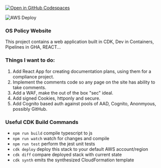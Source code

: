 [![Open in GitHub Codespaces](https://github.com/codespaces/badge.svg)](https://github.com/codespaces/new?hide_repo_select=true&ref=main&repo=568248659)

![AWS Deploy](https://github.com/ppottorff/ospolicy.com/actions/workflows/deploycdk.yml/badge.svg)


### OS Policy Website

This project contains a web application built in CDK, Dev in Containers, Pipelines in GHA, REACT...  

### Things I want to do:
1. Add React App for creating documentation plans, using them for a compliance project.
1. Implement the comments code so any page on the site has ability to take comments.
1. Add a WAF, make the out of the box "sec" ideal.
1. Add signed Cookies, httponly and secure.
1. Add Cognito based auth against pools of AAD, Cognito, Anonmyous, possibly GitHub.


### Useful CDK Build Commands

* `npm run build`   compile typescript to js
* `npm run watch`   watch for changes and compile
* `npm run test`    perform the jest unit tests
* `cdk deploy`      deploy this stack to your default AWS account/region
* `cdk diff`        compare deployed stack with current state
* `cdk synth`       emits the synthesized CloudFormation template
